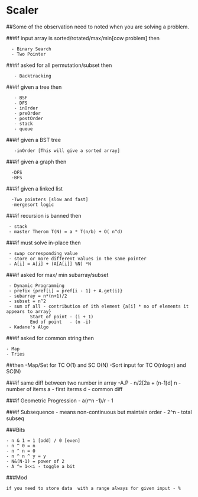 # Scaler

##Some of the observation need to noted when you are solving a problem.

###If input array is sorted/rotated/max/min[cow problem] then
  ```  
    - Binary Search
    - Two Pointer
  ```
###if asked for all permutation/subset then
  ```
     - Backtracking
  ```   
###if given a tree then
  ```
     - BSF
     - DFS
     - inOrder
     - preOrder 
     - postOrder
     - stack
     - queue
  ```

###if given a BST tree
  ```
     -inOrder [This will give a sorted array]
  ```
     
###if given a graph then
  ```
    -DFS
    -BFS
  ```  

###if given a linked list
  ```
    -Two pointers [slow and fast]
    -mergesort logic
  ```

###if recursion is banned then
  ```
   - stack
   - master Therom T(N) = a * T(n/b) + O( n^d)
  ```

###if must solve in-place then
  ```
   - swap corresponding value
   - store or more different values in the same pointer 
   - A[i] = A[i] + (A[A[i]] %N) *N 
  ```

###if asked for max/ min subarray/subset
  ``` 
   - Dynamic Programming  
   - prefix {pref[i] = pref[i - 1] + A.get(i)}
   - subarray = n*(n+1)/2 
   - subset = n^2
   - sum of all - contribution of ith element {a[i] * no of elements it appears to array}
           Start of point - (i + 1)
           End of point   - (n -i)
   - Kadane's Algo        
  ```            

###if asked for common string then
   ```
   - Map
   - Tries
   ``` 

##then
    -Map/Set for TC O(1) and SC O(N)
    -Sort input for TC O(nlogn) and SC(N)
    
    
###if same diff between two number in array
    -A.P - n/2[2a + (n-1)d] 
           n - number of items
           a - first iterms
           d - common diff    
    
###if Geometric Progression
    - a(r^n -1)/r - 1
    
###if Subsequence - means non-continuous but maintain order
    - 2^n - total subseq  
    
###Bits
   ```
   - n & 1 = 1 [odd] / 0 [even]
   - n ^ 0 = n
   - n ^ n = 0
   - n ^ n ^ y = y
   - N&(N-1) = power of 2
   - A ^= 1<<i - toggle a bit
  ```

###Mod
   ```
   if you need to store data  with a range always for given input - %
   ```